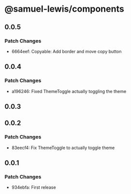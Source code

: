 # @samuel-lewis/components

## 0.0.5

### Patch Changes

- 6664eef: Copyable: Add border and move copy button

## 0.0.4

### Patch Changes

- a196246: Fixed ThemeToggle actually toggling the theme

## 0.0.3

## 0.0.2

### Patch Changes

- 83eecf4: Fix ThemeToggle to actually toggle theme

## 0.0.1

### Patch Changes

- 934ebfa: First release
